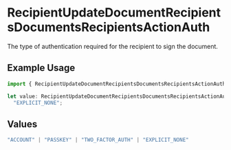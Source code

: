 # RecipientUpdateDocumentRecipientsDocumentsRecipientsActionAuth

The type of authentication required for the recipient to sign the document.

## Example Usage

```typescript
import { RecipientUpdateDocumentRecipientsDocumentsRecipientsActionAuth } from "@documenso/sdk-typescript/models/operations";

let value: RecipientUpdateDocumentRecipientsDocumentsRecipientsActionAuth =
  "EXPLICIT_NONE";
```

## Values

```typescript
"ACCOUNT" | "PASSKEY" | "TWO_FACTOR_AUTH" | "EXPLICIT_NONE"
```